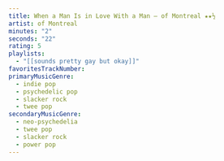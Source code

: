 ```yaml
---
title: When a Man Is in Love With a Man — of Montreal ★★½
artist: of Montreal
minutes: "2"
seconds: "22"
rating: 5
playlists:
  - "[[sounds pretty gay but okay]]"
favoritesTrackNumber:
primaryMusicGenre:
  - indie pop
  - psychedelic pop
  - slacker rock
  - twee pop
secondaryMusicGenre:
  - neo-psychedelia
  - twee pop
  - slacker rock
  - power pop
---
```

